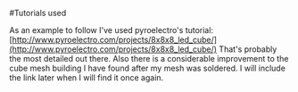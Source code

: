 #Tutorials used

As an example to follow I've used pyroelectro's tutorial:
[http://www.pyroelectro.com/projects/8x8x8_led_cube/](http://www.pyroelectro.com/projects/8x8x8_led_cube/)
That's probably the most detailed out there.
Also there is a considerable improvement to the cube mesh building
I have found after my mesh was soldered. I will include the link later
when I will find it once again.
